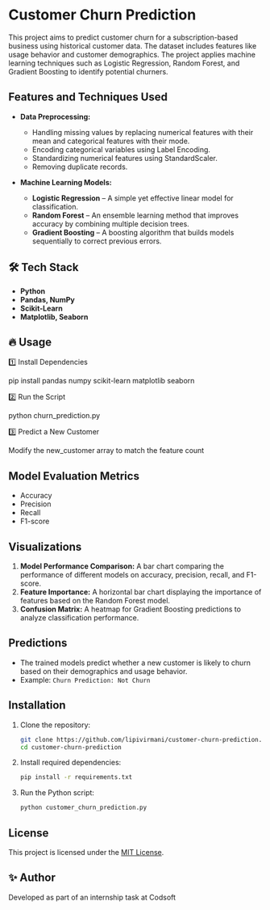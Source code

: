 # Customer Churn Prediction

This project aims to predict customer churn for a subscription-based business using historical customer data. The dataset includes features like usage behavior and customer demographics. The project applies machine learning techniques such as Logistic Regression, Random Forest, and Gradient Boosting to identify potential churners.

## Features and Techniques Used

- **Data Preprocessing:**
  - Handling missing values by replacing numerical features with their mean and categorical features with their mode.
  - Encoding categorical variables using Label Encoding.
  - Standardizing numerical features using StandardScaler.
  - Removing duplicate records.

- **Machine Learning Models:**
  - **Logistic Regression** – A simple yet effective linear model for classification.
  - **Random Forest** – An ensemble learning method that improves accuracy by combining multiple decision trees.
  - **Gradient Boosting** – A boosting algorithm that builds models sequentially to correct previous errors.

## 🛠️ Tech Stack  
- **Python**  
- **Pandas, NumPy**  
- **Scikit-Learn**  
- **Matplotlib, Seaborn**

## 🔥 Usage
1️⃣ Install Dependencies

pip install pandas numpy scikit-learn matplotlib seaborn

2️⃣ Run the Script

python churn_prediction.py

3️⃣ Predict a New Customer

Modify the new_customer array to match the feature count

## Model Evaluation Metrics
  - Accuracy
  - Precision
  - Recall
  - F1-score

## Visualizations

1. **Model Performance Comparison:** A bar chart comparing the performance of different models on accuracy, precision, recall, and F1-score.
2. **Feature Importance:** A horizontal bar chart displaying the importance of features based on the Random Forest model.
3. **Confusion Matrix:** A heatmap for Gradient Boosting predictions to analyze classification performance.

## Predictions

- The trained models predict whether a new customer is likely to churn based on their demographics and usage behavior.
- Example:
  ``` Churn Prediction: Not Churn ```

## Installation 

1. Clone the repository:
   ```sh
   git clone https://github.com/lipivirmani/customer-churn-prediction.git
   cd customer-churn-prediction
   ```
2. Install required dependencies:
   ```sh
   pip install -r requirements.txt
   ```
3. Run the Python script:
   ```sh
   python customer_churn_prediction.py
   ```

## License

This project is licensed under the [MIT License](LICENSE).

## ✨ Author
Developed as part of an internship task at Codsoft
